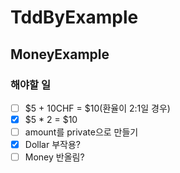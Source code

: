 # TddByExample

## MoneyExample
### 해야할 일
- [ ] $5 + 10CHF = $10(환율이 2:1일 경우)
- [X] $5 * 2 = $10
- [ ] amount를 private으로 만들기
- [X] Dollar 부작용?
- [ ] Money 반올림?
